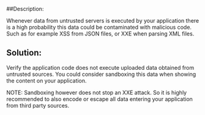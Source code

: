 ##Description:

Whenever data from untrusted servers is executed by your application there is a high
probability this data could be contaminated with malicious code. Such as for example
XSS from JSON files, or XXE when parsing XML files.

## Solution:

Verify the application code does not execute uploaded data obtained from untrusted sources.
You could consider sandboxing this data when showing the content on your application.

NOTE: Sandboxing however does not stop an XXE attack. So it is highly recommended to
also encode or escape all data entering your application from third party sources.
